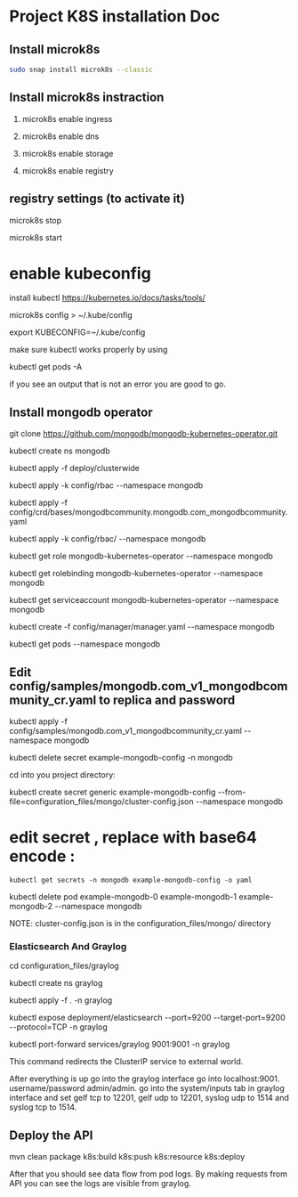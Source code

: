 # Project K8S installation Doc

## Install microk8s
``` bash
sudo snap install microk8s --classic
``` 

## Install microk8s instraction

1. microk8s enable ingress

2. microk8s enable dns

3. microk8s enable storage

4. microk8s enable registry

## registry settings (to activate it)

microk8s stop

microk8s start


# enable kubeconfig
install kubectl https://kubernetes.io/docs/tasks/tools/

microk8s config > ~/.kube/config

export KUBECONFIG=~/.kube/config

make sure kubectl works properly by using

kubectl get pods -A

if you see an output that is not an error you are good to go.

## Install mongodb operator
git clone https://github.com/mongodb/mongodb-kubernetes-operator.git

kubectl create ns mongodb

kubectl apply -f deploy/clusterwide

kubectl apply -k config/rbac --namespace mongodb

kubectl apply -f config/crd/bases/mongodbcommunity.mongodb.com_mongodbcommunity.yaml

kubectl apply -k config/rbac/ --namespace mongodb

kubectl get role mongodb-kubernetes-operator --namespace mongodb

kubectl get rolebinding mongodb-kubernetes-operator --namespace mongodb

kubectl get serviceaccount mongodb-kubernetes-operator --namespace mongodb

kubectl create -f config/manager/manager.yaml --namespace mongodb

kubectl get pods --namespace mongodb


## Edit config/samples/mongodb.com_v1_mongodbcommunity_cr.yaml to replica and password

kubectl apply -f config/samples/mongodb.com_v1_mongodbcommunity_cr.yaml --namespace mongodb

kubectl delete secret example-mongodb-config -n mongodb 

cd into you project directory:

kubectl create secret generic example-mongodb-config --from-file=configuration_files/mongo/cluster-config.json --namespace mongodb

# edit secret , replace with base64 encode :
`kubectl get secrets -n mongodb example-mongodb-config -o yaml`

kubectl delete pod example-mongodb-0 example-mongodb-1 example-mongodb-2 --namespace mongodb

NOTE: cluster-config.json is in the configuration_files/mongo/ directory

### Elasticsearch And Graylog

cd configuration_files/graylog

kubectl create ns graylog

kubectl apply -f . -n graylog

kubectl expose deployment/elasticsearch --port=9200 --target-port=9200 --protocol=TCP -n graylog

kubectl port-forward services/graylog 9001:9001 -n graylog

This command redirects the ClusterIP service to external world.

After everything is up go into the graylog interface go into localhost:9001. username/password admin/admin. go into the system/inputs tab in graylog interface  and set gelf tcp to 12201, gelf udp to 12201, syslog udp to 1514 and syslog tcp to 1514. 

## Deploy the API 
mvn clean package k8s:build k8s:push k8s:resource k8s:deploy

After that you should see data flow from pod logs. By making requests from API you can see the logs are visible from graylog.
 
 